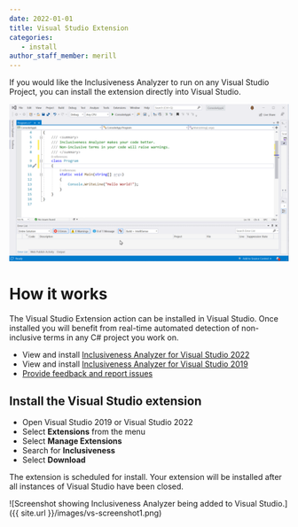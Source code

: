 ```yaml
---
date: 2022-01-01
title: Visual Studio Extension
categories:
   - install
author_staff_member: merill
---
```

If you would like the Inclusiveness Analyzer to run on any Visual Studio Project, you can install the extension directly into Visual Studio.

![Inclusiveness Analyzer gif](https://github.com/microsoft/InclusivenessAnalyzerVisualStudio/raw/main/docs/assets/intro.gif)

# How it works

The Visual Studio Extension action can be installed in Visual Studio. Once installed you will benefit from real-time automated detection of non-inclusive terms in any C# project you work on.

* View and install [Inclusiveness Analyzer for Visual Studio 2022](https://marketplace.visualstudio.com/items?itemName=InclusivenessAnalyzer.inclusivenessanalyzer2022)
* View and install [Inclusiveness Analyzer for Visual Studio 2019](https://marketplace.visualstudio.com/items?itemName=InclusivenessAnalyzer.inclusivenessanalyzer)
* [Provide feedback and report issues](https://github.com/microsoft/InclusivenessAnalyzerVisualStudio)

## Install the Visual Studio extension

* Open Visual Studio 2019 or Visual Studio 2022
* Select **Extensions** from the menu
* Select **Manage Extensions**
* Search for **Inclusiveness**
* Select **Download**

The extension is scheduled for install. Your extension will be installed after all instances of Visual Studio have been closed.

![Screenshot showing Inclusiveness Analyzer being added to Visual Studio.]({{ site.url }}/images/vs-screenshot1.png)
